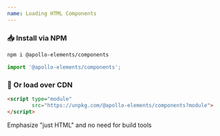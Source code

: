 ```yaml
---
name: Loading HTML Components
---
```


### 📥 Install via NPM

```bash
npm i @apollo-elements/components
```
```js
import '@apollo-elements/components';
```

### 🚛 Or load over CDN

```html
<script type="module"
        src="https://unpkg.com/@apollo-elements/components?module">
</script>
```

<aside slot="presenter">Emphasize "just HTML" and no need for build tools</aside>
